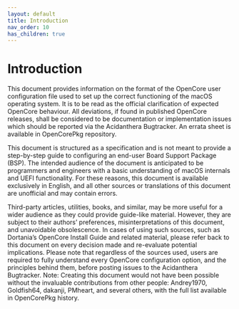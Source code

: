 ```yaml
---
layout: default
title: Introduction
nav_order: 10
has_children: true
---
```


# Introduction

This document provides information on the format of the OpenCore user configuration file used to set up the correct functioning of the macOS operating system. It is to be read as the official clarification of expected OpenCore behaviour. All deviations, if found in published OpenCore releases, shall be considered to be documentation or implementation issues which should be reported via the Acidanthera Bugtracker. An errata sheet is available in OpenCorePkg repository.

This document is structured as a specification and is not meant to provide a step-by-step guide to configuring an end-user Board Support Package (BSP). The intended audience of the document is anticipated to be programmers and engineers with a basic understanding of macOS internals and UEFI functionality. For these reasons, this document is available exclusively in English, and all other sources or translations of this document are unofficial and may contain errors.

Third-party articles, utilities, books, and similar, may be more useful for a wider audience as they could provide guide-like material. However, they are subject to their authors’ preferences, misinterpretations of this document, and unavoidable obsolescence. In cases of using such sources, such as Dortania’s OpenCore Install Guide and related material, please refer back to this document on every decision made and re-evaluate potential implications.
Please note that regardless of the sources used, users are required to fully understand every OpenCore configuration option, and the principles behind them, before posting issues to the Acidanthera Bugtracker.
Note: Creating this document would not have been possible without the invaluable contributions from other people: Andrey1970, Goldfish64, dakanji, PMheart, and several others, with the full list available in OpenCorePkg history.

